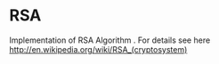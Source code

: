 RSA
===

Implementation of RSA Algorithm . For details see here http://en.wikipedia.org/wiki/RSA_(cryptosystem)
